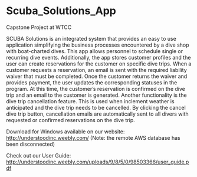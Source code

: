 # Scuba_Solutions_App
Capstone Project at WTCC

SCUBA Solutions is an integrated system that provides an easy to use application simplifying the business processes encountered by a dive shop with boat-charted dives.  This app allows personnel to schedule single or recurring dive events.  Additionally, the app stores customer profiles and the user can create reservations for the customer on specific dive trips.  When a customer requests a reservation, an email is sent with the required liability waiver that must be completed.  Once the customer returns the waiver and provides payment, the user updates the corresponding statuses in the program.  At this time, the customer’s reservation is confirmed on the dive trip and an email to the customer is generated.  Another functionality is the dive trip cancellation feature.  This is used when inclement weather is anticipated and the dive trip needs to be cancelled.  By clicking the cancel dive trip button, cancellation emails are automatically sent to all divers with requested or confirmed reservations on the dive trip. 


Download for Windows available on our website: http://understoodinc.weebly.com/
(Note: the remote AWS database has been disconnected)

Check out our User Guide: 
http://understoodinc.weebly.com/uploads/9/8/5/0/98503366/user_guide.pdf

